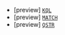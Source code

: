 * [preview] [`KQL`](../../esql-functions-operators.md#esql-kql)
* [preview] [`MATCH`](../../esql-functions-operators.md#esql-match)
* [preview] [`QSTR`](../../esql-functions-operators.md#esql-qstr)
